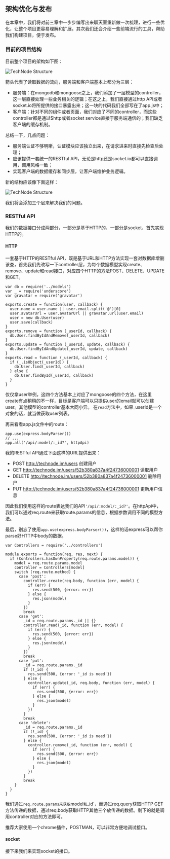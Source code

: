 ## 架构优化与发布

在本章中，我们将对前三章中一步步编写出来聊天室重新做一次梳理，进行一些优化，让整个项目更容易理解和扩展。其次我们还会介绍一些前端流行的工具，帮助我们构建项目，便于发布。

### 目前的项目结构

目前整个项目的架构如下图：

![TechNode Structure](./examples/chapter04/images/TechNodestructure.png)

箭头代表了读取数据的流向，服务端和客户端基本上都分为三层：

- 服务端：在mongodb和mongoose之上，我们添加了一层模型的controller，这一层直接处理一些业务相关的逻辑；在这之上，我们直接通过http API或者socket.io将所提供的接口暴露出来；这一块的代码我们全部写在了app.js中；
- 客户端：针对不同的组件或者页面，我们对应了不同的controller，而这些controller都是通过$http或者socket service直接于服务端通信的；我们缺乏客户端的缓存机制。

总结一下，几点问题：

- 服务端认证不够明晰，认证模块应该独立出来，在请求进来时直接先检查后处理；
- 应该提供一套统一的RESTful API，无论是http还是socket.io都可以直接调用，调用风格一致；
- 实现客户端的数据缓存和同步层，让客户端维护业务逻辑。

新的结构应该像下面这样：

![TechNode Structure](./examples/chapter04/images/TechNodestructurenew.png)

我们将会添加三个层来解决我们的问题。

### RESTful API

我们的数据接口分成两部分，一部分是基于HTTP的，一部分是socket，首先实现HTTP的。

#### HTTP

一套基于HTTP的RESTful API，既是基于URL和HTTP方法实现一套对数据库增删该查，首先我们先改写一下controller层，为每个数据模型实现create、remove、update和read接口，对应四个HTTP的方法POST、DELETE、UPDATE和GET。

```
var db = require('../models')
var _ = require('underscore')
var gravatar = require('gravatar')

exports.create = function(user, callback) {
  user.name = user.name || user.email.split('@')[0]
  user.avatarUrl = user.avatarUrl || gravatar.url(user.email)
  user = new db.User(user)
  user.save(callback)
}
exports.remove = function (_userId, callback) {
  db.User.findByIdAndRemove(_userId, callback)
}
exports.update = function (_userId, update, callback) {
  db.User.findByIdAndUpdate(_userId, update, callback)
}
exports.read = function (_userId, callback) {
  if (_.isObject(_userId)) {
    db.User.find(_userId, callback)
  } else {
    db.User.findById(_userId, callback)
  }
}
```

仅仅拿user举例，这四个方法基本上对应了mongoose的四个方法，在这里create有点稍稍的不一样，目标是客户端可以只提供user的email就可以创建user。其他模型的controller基本大同小异。
在`read`方法中，如果_userId是一个对象的话，就当做获取user列表。

再来看看app.js文件中的route：

```
app.use(express.bodyParser())
// ...
app.all('/api/:model/:_id?', httpApi)
```
我的RESTful API通过下面这样的URL提供出来：

- POST http://technode.im/users 创建用户
- GET http://technode.im/users/52b380a837a4f24736000001 读取用户
- DELETE http://technode.im/users/52b380a837a4f24736000001 删除用户
- PUT http://technode.im/users/52b380a837a4f24736000001 更新用户信息

因此我们使用这样的route表达我们的API`'/api/:model/:_id?'`。在httpApi中，我们可以通过req.route来获取route.params的信息，根据参数调用不同的模型方法。

最后，别忘了使用`app.use(express.bodyParser())`，这样的话express可以帮你parse好HTTP中body的数据。

```
var Controllers = require('../controllers')

module.exports = function(req, res, next) {
  if (Controllers.hasOwnProperty(req.route.params.model)) {
    model = req.route.params.model
    controller = Controllers[model]
    switch (req.route.method) {
      case 'post':
        controller.create(req.body, function (err, model) {
          if (err) {
            res.send(500, {error: err})
          } else {
            res.json(model)
          }
        })
        break
      case 'get':
        _id = req.route.params._id || {}
        controller.read(_id, function (err, model) {
          if (err) {
            res.send(500, {error: err})
          } else {
            res.json(model)
          }
        })
        break
      case 'put':
        _id = req.route.params._id
        if (!_id) {
          res.send(500, {error: '_id is need'})
        } else {
          controller.update(_id, req.body, function (err, model) {
            if (err) {
              res.send(500, {error: err})
            } else {
              res.json(model)
            }
          })
        }
        break
      case 'delete':
        _id = req.route.params._id
        if (!_id) {
          res.send(500, {error: '_id is need'})
        } else {
          controller.remove(_id, function (err, model) {
            if (err) {
              res.send(500, {error: err})
            } else {
              res.json(model)
            }
          })
        }
        break
    }
  }
}
```

我们通过`req.route.params来获取`model`和`_id`，而通过req.query获取HTTP GET方法传递的数据，通过req.body获取HTTP其他三个放传递的数据。剩下的就是调用controller对应的方法即可。

推荐大家使用一个chrome插件，POSTMAN，可以非常方便地调试接口。

#### socket

接下来我们来实现socket的接口。





